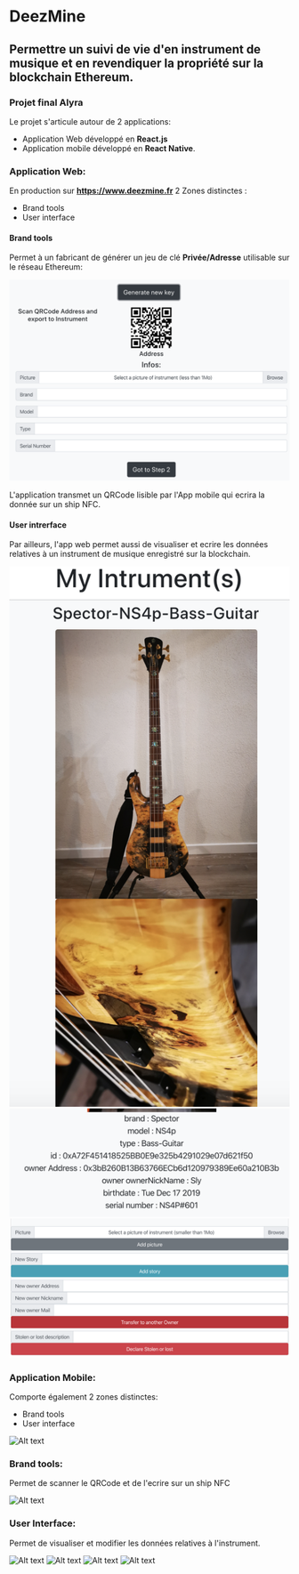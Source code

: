# DeezMine
## Permettre un suivi de vie d'en instrument de musique et en revendiquer la propriété sur la blockchain Ethereum.
### Projet final Alyra


Le projet s'articule autour de 2 applications:

- Application Web développé en **React.js**
- Application mobile développé en **React Native**.

### Application Web:
En production sur **https://www.deezmine.fr**
2 Zones distinctes : 
- Brand tools
- User interface

#### Brand tools
 Permet à un fabricant de générer un jeu de clé **Privée/Adresse** utilisable sur le réseau Ethereum:
 
![Alt text](./WebApp.png?raw=true "WebApp")

L'application transmet un QRCode lisible par l'App mobile qui ecrira la donnée sur un ship NFC.

#### User intrerface
 Par ailleurs, l'app web permet aussi de visualiser et ecrire les données relatives à un instrument de musique enregistré sur la blockchain.

![Alt text](./webUser1.png?raw=true "WebApp")
![Alt text](./webUser2.png?raw=true "WebApp")
![Alt text](./webUser3.png?raw=true "WebApp")

### Application Mobile:
Comporte également 2 zones distinctes:
- Brand tools
- User interface

![Alt text](./home.png?raw=true "WebApp")

### Brand tools:

 Permet de scanner le QRCode et de l'ecrire sur un ship NFC
 
 ![Alt text](./mobileBrandTool.png?raw=true "WebApp")

### User Interface: 

 Permet de visualiser et modifier les données relatives à l'instrument.
 
![Alt text](./mobileUser1.png?raw=true "WebApp")
![Alt text](./mobileUser2.png?raw=true "WebApp")
![Alt text](./mobileUser3.png?raw=true "WebApp")
![Alt text](./mobileUser4.png?raw=true "WebApp")
